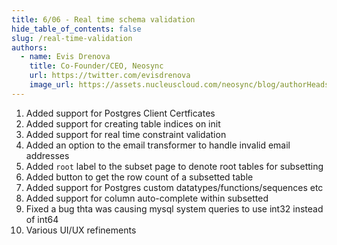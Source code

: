 ```yaml
---
title: 6/06 - Real time schema validation
hide_table_of_contents: false
slug: /real-time-validation
authors:
  - name: Evis Drenova
    title: Co-Founder/CEO, Neosync
    url: https://twitter.com/evisdrenova
    image_url: https://assets.nucleuscloud.com/neosync/blog/authorHeadshots/evis.png
---
```


1. Added support for Postgres Client Certficates
2. Added support for creating table indices on init
3. Added support for real time constraint validation
4. Added an option to the email transformer to handle invalid email addresses
5. Added `root` label to the subset page to denote root tables for subsetting
6. Added button to get the row count of a subsetted table
7. Added support for Postgres custom datatypes/functions/sequences etc
8. Added support for column auto-complete within subsetted
9. Fixed a bug thta was causing mysql system queries to use int32 instead of int64
10. Various UI/UX refinements

